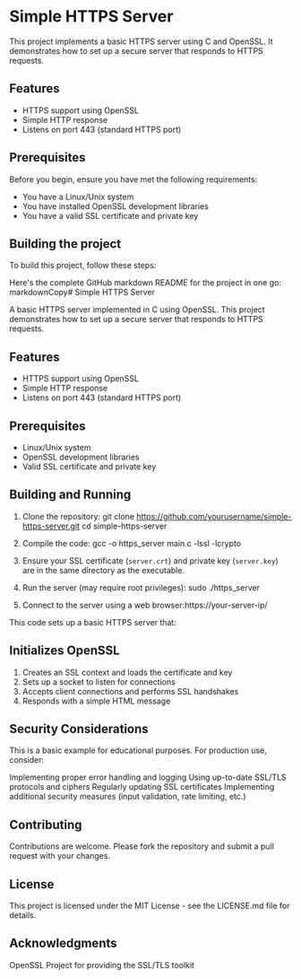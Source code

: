 # Simple HTTPS Server

This project implements a basic HTTPS server using C and OpenSSL. It demonstrates how to set up a secure server that responds to HTTPS requests.

## Features

- HTTPS support using OpenSSL
- Simple HTTP response
- Listens on port 443 (standard HTTPS port)

## Prerequisites

Before you begin, ensure you have met the following requirements:

- You have a Linux/Unix system
- You have installed OpenSSL development libraries
- You have a valid SSL certificate and private key

## Building the project

To build this project, follow these steps:

Here's the complete GitHub markdown README for the project in one go:
markdownCopy# Simple HTTPS Server

A basic HTTPS server implemented in C using OpenSSL. This project demonstrates how to set up a secure server that responds to HTTPS requests.

## Features

- HTTPS support using OpenSSL
- Simple HTTP response
- Listens on port 443 (standard HTTPS port)

## Prerequisites

- Linux/Unix system
- OpenSSL development libraries
- Valid SSL certificate and private key

## Building and Running

1. Clone the repository:
git clone https://github.com/yourusername/simple-https-server.git
cd simple-https-server

2. Compile the code:
gcc -o https_server main.c -lssl -lcrypto


3. Ensure your SSL certificate (`server.crt`) and private key (`server.key`) are in the same directory as the executable.

4. Run the server (may require root privileges):
sudo ./https_server


5. Connect to the server using a web browser:https://your-server-ip/


This code sets up a basic HTTPS server that:

## Initializes OpenSSL
1. Creates an SSL context and loads the certificate and key
2. Sets up a socket to listen for connections
3. Accepts client connections and performs SSL handshakes
4. Responds with a simple HTML message

## Security Considerations
This is a basic example for educational purposes. For production use, consider:

Implementing proper error handling and logging
Using up-to-date SSL/TLS protocols and ciphers
Regularly updating SSL certificates
Implementing additional security measures (input validation, rate limiting, etc.)

## Contributing
Contributions are welcome. Please fork the repository and submit a pull request with your changes.

## License
This project is licensed under the MIT License - see the LICENSE.md file for details.

## Acknowledgments
OpenSSL Project for providing the SSL/TLS toolkit
